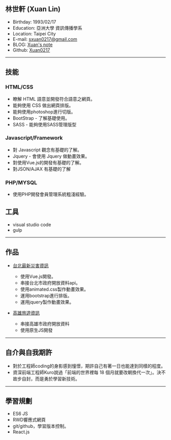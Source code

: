## 林世軒 (Xuan Lin)

* Birthday: 1993/02/17
* Education: 亞洲大學 資訊傳播學系
* Location: Taipei City
* E-mail: sxuan0217@gmail.com
* BLOG: <a href="https://sxuan0217.github.io/aPersonalBlog/" target="_blank">Xuan's note</a>
* Github: <a href="https://github.com/sxuan0217" target="_blank">Xuan0217</a>

<hr>

## 技能

### HTML/CSS

* 瞭解 HTML 語意並開發符合語意之網頁。
* 能夠使用 CSS 做出網頁排版。
* 能夠使用photoshop進行切版。
* BootStrap - 了解基礎使用。
* SASS - 能夠使用SASS管理版型

### Javascript/Framework

* 對 Javascript 觀念有基礎的了解。
* Jquery - 會使用 Jquery 做動畫效果。
* 對使用Vue.js的開發有基礎的了解。
* 對JSON/AJAX 有基礎的了解

### PHP/MYSQL

* 使用PHP開發會員管理系統粗淺經驗。

## 工具

* visual studio code
* gulp

<hr>

## 作品

* <a href="https://sxuan0217.github.io/TaipeiDisasterData/" target="_blank">台北最新災害資訊</a> 		   
   * 使用Vue.js開發。
   * 串接台北市政府開放資料api。
   * 使用animated.css製作動畫效果。
   * 運用bootstrap進行排版。
   * 運用jquery製作動畫效果。
 
* <a href="https://sxuan0217.github.io/KaohsiungTravel0710/" target="_blank">高雄旅遊資訊</a> 		   
   * 串接高雄市政府開放資料
   * 使用原生JS開發
 	   
<hr>
 
## 自介與自我期許

* 對於工程師coding的身影感到憧憬，期許自己有著一日也能達到同樣的程度。
* 資深前端工程師Kuro說過「前端的世界裡每 18 個月就要改朝換代一次」。決不故步自封，而是勇於學習新技術。

<hr>

## 學習規劃

* ES6 JS
* RWD響應式網頁
* git/github，學習版本控制。
* React.js
